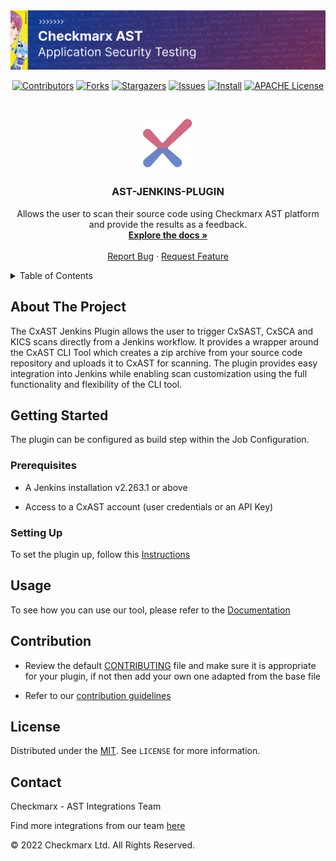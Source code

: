 <img src="https://raw.githubusercontent.com/Checkmarx/ci-cd-integrations/main/.images/banner.png">
<br />
<div align="center">

[![Contributors][contributors-shield]][contributors-url]
[![Forks][forks-shield]][forks-url]
[![Stargazers][stars-shield]][stars-url]
[![Issues][issues-shield]][issues-url]
[![Install][install-shield]][install-url]
[![APACHE License][license-shield]][license-url]

</div>
<br />
<p align="center">
  <a href="https://github.com/jenkinsci/checkmarx-ast-scanner-plugin">
    <img src="https://raw.githubusercontent.com/Checkmarx/ci-cd-integrations/main/.images/logo.png" alt="Logo" width="80" height="80" />
  </a>

<h3 align="center">AST-JENKINS-PLUGIN </h3>

<p align="center">
    Allows the user to scan their source code using Checkmarx AST platform and provide the results as a feedback.
<br />
    <a href="https://checkmarx.atlassian.net/wiki/spaces/AST/pages/2966164587/Jenkins+Plugin"><strong>Explore the docs »</strong></a>
    <br />
    <br />
    <a href="https://issues.jenkins-ci.org/">Report Bug</a>
    ·
    <a href="https://github.com/jenkinsci/checkmarx-ast-scanner-plugin/issues/new">Request Feature</a>
  </p>
</p>



<!-- TABLE OF CONTENTS -->
<details>
  <summary>Table of Contents</summary>
  <ol>
    <li>
      <a href="#about-the-project">About The Project</a>
    </li>
    <li>
      <a href="#getting-started">Getting Started</a>
      <ul>
        <li><a href="#prerequisites">Prerequisites</a></li>
        <li><a href="#setting-up">Setting Up</a></li>
      </ul>
    </li>
    <li><a href="#usage">Usage</a></li>
    <li><a href="#contributing">Contributing</a></li>
    <li><a href="#license">License</a></li>
    <li><a href="#contact">Contact</a></li>
  </ol>
</details>



<!-- ABOUT THE PROJECT -->
## About The Project

The CxAST Jenkins Plugin allows the user to trigger CxSAST, CxSCA and KICS scans directly from a Jenkins workflow. 
It provides a wrapper around the CxAST CLI Tool which creates a zip archive from your source code repository and uploads 
it to CxAST for scanning. The plugin provides easy integration into Jenkins while enabling scan customization using the 
full functionality and flexibility of the CLI tool.

<!-- GETTING STARTED -->
## Getting Started

The plugin can be configured as build step within the Job Configuration.

### Prerequisites

- A Jenkins installation v2.263.1 or above

- Access to a CxAST account (user credentials or an API Key)

### Setting Up
To set the plugin up, follow this [Instructions](https://checkmarx.atlassian.net/wiki/spaces/AST/pages/3221226473/Installing+the+Jenkins+CxAST+Plugin)

## Usage

To see how you can use our tool, please refer to the [Documentation](https://checkmarx.atlassian.net/wiki/spaces/AST/pages/2966164587/Jenkins+Plugin)


## Contribution

- Review the default [CONTRIBUTING](https://github.com/jenkinsci/.github/blob/master/CONTRIBUTING.md) file and make sure it is appropriate for your plugin, if not then add your own one adapted from the base file

- Refer to our [contribution guidelines](https://github.com/jenkinsci/.github/blob/master/CONTRIBUTING.md)


<!-- LICENSE -->
## License
Distributed under the [MIT](LICENSE). See `LICENSE` for more information.


<!-- CONTACT -->
## Contact

Checkmarx - AST Integrations Team

Find more integrations from our team [here](https://github.com/Checkmarx/ci-cd-integrations#checkmarx-ast-integrations)


© 2022 Checkmarx Ltd. All Rights Reserved.

[contributors-shield]: https://img.shields.io/github/contributors/jenkinsci/checkmarx-ast-scanner-plugin.svg
[contributors-url]: https://github.com/jenkinsci/checkmarx-ast-scanner-plugin/graphs/contributors
[forks-shield]: https://img.shields.io/github/forks/jenkinsci/checkmarx-ast-scanner-plugin.svg
[forks-url]: https://github.com/jenkinsci/checkmarx-ast-scanner-plugin/network/members
[stars-shield]: https://img.shields.io/github/stars/jenkinsci/checkmarx-ast-scanner-plugin.svg
[stars-url]: https://github.com/jenkinsci/checkmarx-ast-scanner-plugin/stargazers
[issues-shield]: https://img.shields.io/github/issues/jenkinsci/checkmarx-ast-scanner-plugin.svg
[issues-url]: https://github.com/jenkinsci/checkmarx-ast-scanner-plugin/issues
[license-shield]: https://img.shields.io/github/license/jenkinsci/checkmarx-ast-scanner-plugin.svg
[license-url]: https://github.com/jenkinsci/checkmarx-ast-scanner-plugin/blob/main/LICENSE
[install-shield]: https://img.shields.io/jenkins/plugin/i/checkmarx-ast-scanner
[install-url]: https://plugins.jenkins.io/checkmarx-ast-scanner/
